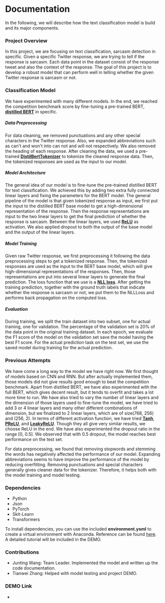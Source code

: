 # Documentation

In the following, we will describe how the text classification model is build and its major components.
### Project Overview
In this project, we are focusing on text classification, sarcasm detection in specific. Given a specific Twitter response, we are trying to tell if the response is sarcasm. Each data point in the dataset consist of the response tweet and also the context of the response. The goal of this project is to develop a robust model that can perform well in telling whether the given Twitter response is sarcasm or not.

### Classification Model
We have experimented with many different models. In the end, we reached the competition benchmark score by fine-tuning a pre-trained BERT, [**distilled BERT**](https://huggingface.co/transformers/model_doc/distilbert.html) in specific.

##### Data Preprocessing
For data cleaning, we removed punctuations and any other special characters in the Twitter response. Also, we expanded abbreviations such as can't and won't into can not and will not respectively. We also removed the heading of each response. After cleaning the data, we used a pre-trained [**DistilBertTokenizer**](https://huggingface.co/transformers/model_doc/distilbert.html#distilberttokenizer) to tokenize the cleaned response data. Then, the tokenized responses are used as the input to our model.

##### Model Architecture
The general idea of our model is to fine-tune the pre-trained distilled BERT for text classification. We achieved this by adding two extra fully connected linear layers and fixing the parameters for the BERT model. The general pipeline of the model is that given tokenized response as input, we first put the input to the distilled BERT base model to get a high-dimensional representation of the response. Then the response representations are input to the two linear layers to get the final prediction of whether the response is sarcasm. Between the linear layers, we used [**ReLU**](https://pytorch.org/docs/stable/generated/torch.nn.ReLU.html) as activation. We also applied dropout to both the output of the base model and the output of the linear layers.

##### Model Training
Given raw Twitter response, we first preprocessing it following the data preprocessing steps to get a tokenized response. Then, the tokenized responses are used as the input to the BERT base model, which will give high-dimensional representations of the responses. Then, those representations are put into several linear layers to generate the final prediction. The loss function that we use is a [**NLL loss**](https://pytorch.org/docs/stable/generated/torch.nn.NLLLoss.html). After getting the training prediction, together with the ground truth labels that indicate whether the response is sarcasm or not, we put them to the NLLLoss and performs back propagation on the computed loss.


##### Evaluation
During training, we split the train dataset into two subset, one for actual training, one for validation. The percentage of the validation set is 20% of the data point in the original training dataset. In each epoch, we evaluate the F1 score of the model on the validation set save the model having the best F1 score. For the actual prediction task on the test set, we use the saved model during training for the actual prediction.

### Previous Attempts
We have come a long way to the model we have right now. We first thought of models based on CNN and RNN. But after actually implemented them, those models did not give results good enough to beat the competition benchmark. Apart from distilled BERT, we have also experimented with the full BERT, which gives decent result, but it tends to overfit and takes a lot more time to run. We have also tried to vary the number of linear layers and the dimension of those layers used to fine-tune the model, we have tried to add 3 or 4 linear layers and many other different combinations of dimension, but we finalized to 2 linear layers, which are of size(768, 256) and (256, 2). In terms of different activation function, we have tried [**Tanh**](https://pytorch.org/docs/stable/generated/torch.nn.ReLU.html), [**PReLU**](https://pytorch.org/docs/stable/generated/torch.nn.PReLU.html#torch.nn.PReLU), and [**LeakyReLU**](https://pytorch.org/docs/stable/generated/torch.nn.LeakyReLU.html). Though they all give very similar results, we choose ReLU in the end. We have also experimented the dropout ratio in the range [0, 0.5]. We observed that with 0.5 dropout, the model reaches best performance on the test set.

For data preprocessing, we found that removing stopwords and stemming the words has negatively affected the performance of our model. Expanding abbreviations seems to have improve the performance of the model by reducing overfitting. Removing punctuations and special characters generally gives cleaner data for the tokenizer. Therefore, it helps both with the model training and model testing.


### Dependencies
* Python
* Json
* PyTorch
* Skit-Learn
* Transformers


To install dependencies, you can use the included **environment.ysml** to create a virtual environment with Anaconda. Reference can be found [here](https://docs.conda.io/projects/conda/en/latest/user-guide/tasks/manage-environments.html). A detailed tutorial will be included in the DEMO.

### Contributions
* Junting Wang: Team Leader. Implemented the model and written up the code documentation.
* Tianwei Zhang: Helped with model testing and project DEMO.

### DEMO Link
* 
